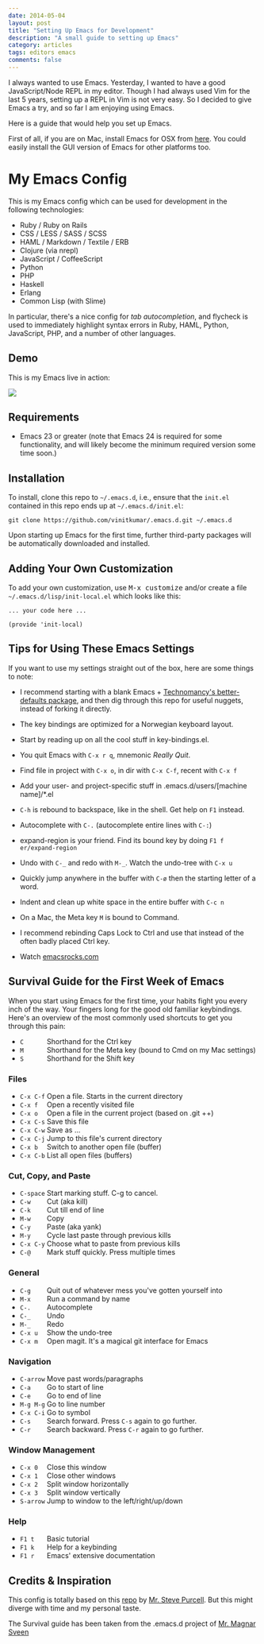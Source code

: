 ```yaml
---
date: 2014-05-04
layout: post
title: "Setting Up Emacs for Development"
description: "A small guide to setting up Emacs"
category: articles
tags: editors emacs
comments: false
---
```


I always wanted to use Emacs. Yesterday, I wanted to have a good JavaScript/Node REPL in my editor. Though I had always used Vim for the last 5 years, setting up a REPL in Vim is not very easy. So I decided to give Emacs a try, and so far I am enjoying using Emacs.

Here is a guide that would help you set up Emacs.

First of all, if you are on Mac, install Emacs for OSX from [here](http://emacsformacosx.com/). You could easily install the GUI version of Emacs for other platforms too.

# My Emacs Config

This is my Emacs config which can be used for development in the following technologies:

* Ruby / Ruby on Rails
* CSS / LESS / SASS / SCSS
* HAML / Markdown / Textile / ERB
* Clojure (via nrepl)
* JavaScript / CoffeeScript
* Python
* PHP
* Haskell
* Erlang
* Common Lisp (with Slime)

In particular, there's a nice config for *tab autocompletion*, and
flycheck is used to immediately highlight syntax errors in Ruby, HAML,
Python, JavaScript, PHP, and a number of other languages.

## Demo

This is my Emacs live in action:

<img src="https://i.cloudup.com/WbWR5pblgM.gif">

## Requirements

* Emacs 23 or greater (note that Emacs 24 is required for some
  functionality, and will likely become the minimum required version
  some time soon.)

## Installation

To install, clone this repo to `~/.emacs.d`, i.e., ensure that the
`init.el` contained in this repo ends up at `~/.emacs.d/init.el`:

```
git clone https://github.com/vinitkumar/.emacs.d.git ~/.emacs.d
```

Upon starting up Emacs for the first time, further third-party
packages will be automatically downloaded and installed.

## Adding Your Own Customization

To add your own customization, use <kbd>M-x customize</kbd> and/or
create a file `~/.emacs.d/lisp/init-local.el` which looks like this:

```
... your code here ...

(provide 'init-local)
```

## Tips for Using These Emacs Settings

If you want to use my settings straight out of the box, here are some things to note:

 * I recommend starting with a blank Emacs +
   [Technomancy's better-defaults package](https://github.com/technomancy/better-defaults),
   and then dig through this repo for useful nuggets, instead of forking it directly.

 * The key bindings are optimized for a Norwegian keyboard layout.

 * Start by reading up on all the cool stuff in key-bindings.el.

 * You quit Emacs with `C-x r q`, mnemonic *Really Quit*.

 * Find file in project with `C-x o`, in dir with `C-x C-f`, recent with `C-x f`

 * Add your user- and project-specific stuff in .emacs.d/users/[machine name]/*.el

 * `C-h` is rebound to backspace, like in the shell. Get help on `F1` instead.

 * Autocomplete with `C-.` (autocomplete entire lines with `C-:`)

 * expand-region is your friend. Find its bound key by doing `F1 f er/expand-region`

 * Undo with `C-_` and redo with `M-_`. Watch the undo-tree with `C-x u`

 * Quickly jump anywhere in the buffer with `C-ø` then the starting letter of a word.

 * Indent and clean up white space in the entire buffer with `C-c n`

 * On a Mac, the Meta key `M` is bound to Command.

 * I recommend rebinding Caps Lock to Ctrl and use that instead of the often badly placed Ctrl key.

 * Watch [emacsrocks.com](http://emacsrocks.com)

## Survival Guide for the First Week of Emacs

When you start using Emacs for the first time, your habits fight you every inch
of the way. Your fingers long for the good old familiar keybindings. Here's an
overview of the most commonly used shortcuts to get you through this pain:

* `C      ` Shorthand for the Ctrl key
* `M      ` Shorthand for the Meta key (bound to Cmd on my Mac settings)
* `S      ` Shorthand for the Shift key

### Files

* `C-x C-f` Open a file. Starts in the current directory
* `C-x f  ` Open a recently visited file
* `C-x o  ` Open a file in the current project (based on .git ++)
* `C-x C-s` Save this file
* `C-x C-w` Save as ...
* `C-x C-j` Jump to this file's current directory
* `C-x b  ` Switch to another open file (buffer)
* `C-x C-b` List all open files (buffers)

### Cut, Copy, and Paste

* `C-space` Start marking stuff. C-g to cancel.
* `C-w    ` Cut (aka kill)
* `C-k    ` Cut till end of line
* `M-w    ` Copy
* `C-y    ` Paste (aka yank)
* `M-y    ` Cycle last paste through previous kills
* `C-x C-y` Choose what to paste from previous kills
* `C-@    ` Mark stuff quickly. Press multiple times

### General

* `C-g    ` Quit out of whatever mess you've gotten yourself into
* `M-x    ` Run a command by name
* `C-.    ` Autocomplete
* `C-_    ` Undo
* `M-_    ` Redo
* `C-x u  ` Show the undo-tree
* `C-x m  ` Open magit. It's a magical git interface for Emacs

### Navigation

* `C-arrow` Move past words/paragraphs
* `C-a    ` Go to start of line
* `C-e    ` Go to end of line
* `M-g M-g` Go to line number
* `C-x C-i` Go to symbol
* `C-s    ` Search forward. Press `C-s` again to go further.
* `C-r    ` Search backward. Press `C-r` again to go further.

### Window Management

* `C-x 0  ` Close this window
* `C-x 1  ` Close other windows
* `C-x 2  ` Split window horizontally
* `C-x 3  ` Split window vertically
* `S-arrow` Jump to window to the left/right/up/down

### Help

* `F1 t   ` Basic tutorial
* `F1 k   ` Help for a keybinding
* `F1 r   ` Emacs' extensive documentation

## Credits & Inspiration

This config is totally based on this [repo](https://github.com/purcell/emacs.d.git) by [Mr. Steve Purcell](https://github.com/purcell). But this might diverge with time and my personal taste.

The Survival guide has been taken from the .emacs.d project of [Mr. Magnar Sveen](https://github.com/magnars)
